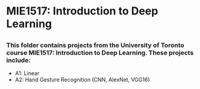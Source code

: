 # MIE1517: Introduction to Deep Learning
##
### This folder contains projects from the University of Toronto course MIE1517: Introduction to Deep Learning. These projects include: 
* A1: Linear
* A2: Hand Gesture Recognition (CNN, AlexNet, VGG16)

